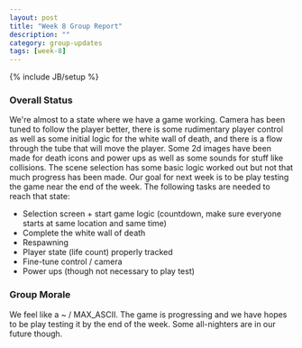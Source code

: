 ```yaml
---
layout: post
title: "Week 8 Group Report"
description: ""
category: group-updates
tags: [week-8]
---
```

{% include JB/setup %}

### Overall Status

We're almost to a state where we have a game working. Camera has been tuned to 
follow the player better, there is some rudimentary player control as well as some 
initial logic for the white wall of death, and there is a flow through the tube that will
move the player. Some 2d images have been made for death icons and power ups 
as well as some sounds for stuff like collisions. The scene selection has some basic
logic worked out but not that much progress has been made. Our goal for next
week is to be play testing the game near the end of the week. The following tasks
are needed to reach that state:

 - Selection screen + start game logic (countdown, make sure everyone starts at same
  location and same time)
 - Complete the white wall of death
 - Respawning
 - Player state (life count) properly tracked
 - Fine-tune control / camera
 - Power ups (though not necessary to play test)

### Group Morale

We feel like a ~ / MAX_ASCII. The game is progressing and we have hopes to be play testing it by
the end of the week. Some all-nighters are in our future though.
